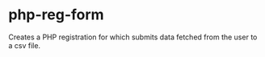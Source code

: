 # php-reg-form
Creates a PHP registration for which submits data fetched from the user to a csv file.
